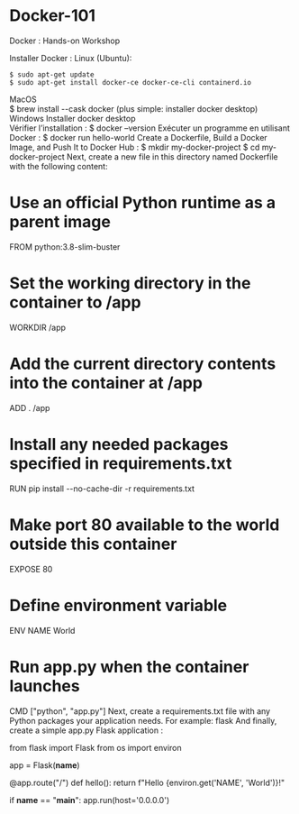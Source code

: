 # Docker-101

Docker : Hands-on Workshop 
 
Installer Docker : 
Linux (Ubuntu):  
```
$ sudo apt-get update 
$ sudo apt-get install docker-ce docker-ce-cli containerd.io 
```
MacOS  
$ brew install --cask docker (plus simple: installer docker desktop) 
Windows 
Installer docker desktop  
 	Vérifier l’installation : $ docker –version 
Exécuter un programme en utilisant Docker : $ docker run hello-world 
Create a Dockerfile, Build a Docker Image, and Push It to Docker Hub : 
	$ mkdir my-docker-project 
$ cd my-docker-project 
Next, create a new file in this directory named Dockerfile with the following content: 
# Use an official Python runtime as a parent image 
FROM python:3.8-slim-buster 
  
# Set the working directory in the container to /app 
WORKDIR /app 
  
# Add the current directory contents into the container at /app 
ADD . /app 
  
# Install any needed packages specified in requirements.txt 
RUN pip install --no-cache-dir -r requirements.txt 
  
# Make port 80 available to the world outside this container 
EXPOSE 80 
  
# Define environment variable 
ENV NAME World 
  
# Run app.py when the container launches 
CMD ["python", "app.py"] 
Next, create a requirements.txt file with any Python packages your application needs. For example: 
flask 
And finally, create a simple app.py Flask application : 
 
from flask import Flask 
from os import environ 
  
app = Flask(__name__) 
  
@app.route("/") 
def hello(): 
    return f"Hello {environ.get('NAME', 'World')}!" 
  
if __name__ == "__main__": 
    app.run(host='0.0.0.0') 
 
 
 
 
 
 
 
 
 
